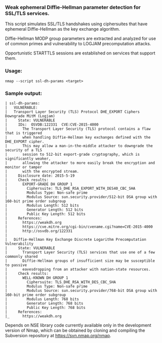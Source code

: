 ### Weak ephemeral Diffie-Hellman parameter detection for SSL/TLS services.

This script simulates SSL/TLS handshakes using ciphersuites that have ephemeral
Diffie-Hellman as the key exchange algorithm.

Diffie-Hellman MODP group parameters are extracted and analyzed for use of common
primes and vulnerability to LOGJAM precomputation attacks.

Opportunistic STARTTLS sessions are established on services that support them.

### Usage:

`nmap --script ssl-dh-params <target>`

### Sample output:

```
| ssl-dh-params: 
|   VULNERABLE:
|   Transport Layer Security (TLS) Protocol DHE_EXPORT Ciphers Downgrade MitM (Logjam)
|     State: VULNERABLE
|     IDs:  OSVDB:122331  CVE:CVE-2015-4000
|       The Transport Layer Security (TLS) protocol contains a flaw that is triggered
|       when handling Diffie-Hellman key exchanges defined with the DHE_EXPORT cipher.
|       This may allow a man-in-the-middle attacker to downgrade the security of a TLS
|       session to 512-bit export-grade cryptography, which is significantly weaker,
|       allowing the attacker to more easily break the encryption and monitor or tamper
|       with the encrypted stream.
|     Disclosure date: 2015-5-19
|     Check results:
|       EXPORT-GRADE DH GROUP 1
|         Ciphersuite: TLS_DHE_RSA_EXPORT_WITH_DES40_CBC_SHA
|         Modulus Type: Non-safe prime
|         Modulus Source: sun.security.provider/512-bit DSA group with 160-bit prime order subgroup
|         Modulus Length: 512 bits
|         Generator Length: 512 bits
|         Public Key Length: 512 bits
|     References:
|       https://weakdh.org
|       https://cve.mitre.org/cgi-bin/cvename.cgi?name=CVE-2015-4000
|       http://osvdb.org/122331
|   
|   Diffie-Hellman Key Exchange Discrete Logarithm Precomputation Vulnerability
|     State: VULNERABLE
|       Transport Layer Security (TLS) services that use one of a few commonly shared
|       Diffie-Hellman groups of insufficient size may be susceptible to passive
|       eavesdropping from an attacker with nation-state resources.
|     Check results:
|       WELL-KNOWN DH GROUP 1
|         Ciphersuite: TLS_DHE_RSA_WITH_DES_CBC_SHA
|         Modulus Type: Non-safe prime
|         Modulus Source: sun.security.provider/768-bit DSA group with 160-bit prime order subgroup
|         Modulus Length: 768 bits
|         Generator Length: 768 bits
|         Public Key Length: 768 bits
|     References:
|_      https://weakdh.org
```

Depends on NSE library code currently available only in the development version
of Nmap, which can be obtained by cloning and compiling the Subversion repository
at https://svn.nmap.org/nmap.

